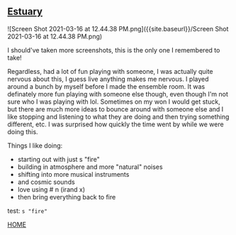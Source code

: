 ## [Estuary](https://estuary.mcmaster.ca/)

![Screen Shot 2021-03-16 at 12.44.38 PM.png]({{site.baseurl}}/Screen Shot 2021-03-16 at 12.44.38 PM.png)

I should've taken more screenshots, this is the only one I remembered to take!

Regardless, had a lot of fun playing with someone, I was actually quite nervous about this, I guess live anything makes me nervous. I played around a bunch by myself before I made the ensemble room. It was definately more fun playing with someone else though, even though I'm not sure who I was playing with lol. Sometimes on my won I would get stuck, but there are much more ideas to bounce around with someone else and I like stopping and listening to what they are doing and then trying something different, etc. I was surprised how quickly the time went by while we were doing this.

Things I like doing:
- starting out with just s "fire"
- building in atmosphere and more "natural" noises
- shifting into more musical instruments 
- and cosmic sounds
- love using # n (irand x)
- then bring everything back to fire

test: ```s "fire"```

[HOME](README.md)
